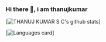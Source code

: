### Hi there 👋, i am thanujkumar

<!--
**thanujkumar/thanujkumar** is a ✨ _special_ ✨ repository because its `README.md` (this file) appears on your GitHub profile.

Here are some ideas to get you started:

- 🔭 I’m currently working on ...
- 🌱 I’m currently learning ...
- 👯 I’m looking to collaborate on ...
- 🤔 I’m looking for help with ...
- 💬 Ask me about ...
- 📫 How to reach me: ...
- 😄 Pronouns: ...
- ⚡ Fun fact: ...
-->
[![THANUJ KUMAR S C's github stats](https://github-readme-stats.vercel.app/api?username=thanujkumar&show_icons=true&&count_private=true&theme=dracula)]

[![Languages card](https://github-readme-stats.vercel.app/api/top-langs/?username=thanujkumar&layout=compact)]
